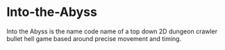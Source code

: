 # Into-the-Abyss
Into the Abyss is the name code name of a top down 2D dungeon crawler bullet hell game based around precise movement and timing.
